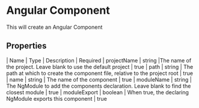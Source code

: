 # Angular Component

This will create an Angular Component

## Properties

| Name | Type | Description | Required
| projectName | string |The name of the project. Leave blank to use the default project | true
| path | string | The path at which to create the component file, relative to the project root | true
| name | string | The name of the component | true
| moduleName | string | The NgModule to add the components declaration. Leave blank to find the closest module | true
| moduleExport | boolean | When true, the declaring NgModule exports this component | true
